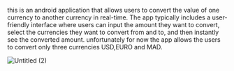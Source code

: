

this is an android  application that allows users to convert the value of one currency to another currency in real-time.
The app typically includes a user-friendly interface where users can input the amount they want to convert,
select the currencies they want to convert from and to, and then instantly see the converted amount.
unfortunately for now  the app allows the users to convert only three currencies USD,EURO and MAD.





![Untitled (2)](https://user-images.githubusercontent.com/121731124/223842220-fcf4a9b5-f838-49b0-920f-6759bbb761b2.png)

